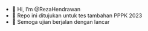 - 👋 Hi, I’m @RezaHendrawan
- 👀 Repo ini ditujukan untuk tes tambahan PPPK 2023
- 🌱 Semoga ujian berjalan dengan lancar

<!---
RezaHendrawan/RezaHendrawan is a ✨ special ✨ repository because its `README.md` (this file) appears on your GitHub profile.
You can click the Preview link to take a look at your changes.
--->
